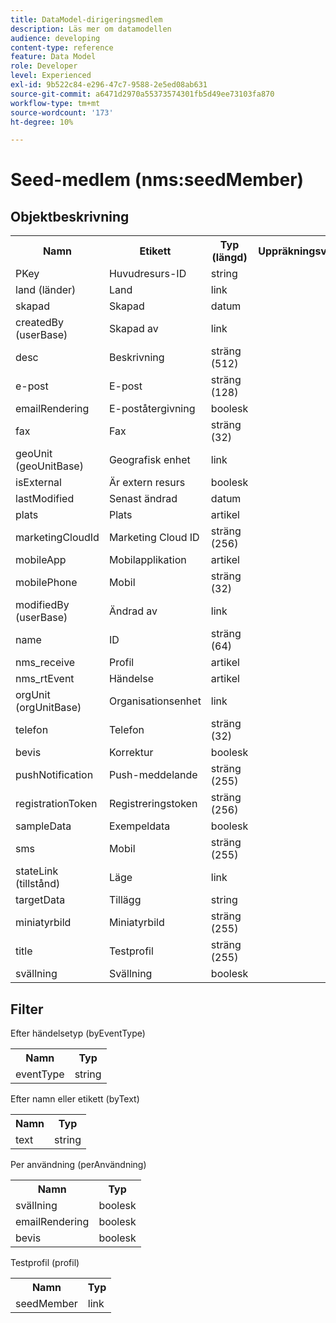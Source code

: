 ```yaml
---
title: DataModel-dirigeringsmedlem
description: Läs mer om datamodellen
audience: developing
content-type: reference
feature: Data Model
role: Developer
level: Experienced
exl-id: 9b522c84-e296-47c7-9588-2e5ed08ab631
source-git-commit: a6471d2970a55373574301fb5d49ee73103fa870
workflow-type: tm+mt
source-wordcount: '173'
ht-degree: 10%

---
```


# Seed-medlem (nms:seedMember)

## Objektbeskrivning

<table>
               <tr>
                  <th>Namn</th>
                  <th>Etikett</th>
                  <th>Typ (längd)</th>
                  <th>Uppräkningsvärden</th>
               </tr>
               <tr>
                  <td>PKey</td>
                  <td>Huvudresurs-ID</td>
                  <td>string </td>
                  <td> </td>
               </tr>
               <tr>
                  <td>land (länder)</td>
                  <td>Land</td>
                  <td>link </td>
                  <td> </td>
               </tr>
               <tr>
                  <td>skapad</td>
                  <td>Skapad</td>
                  <td>datum </td>
                  <td> </td>
               </tr>
               <tr>
                  <td>createdBy (userBase)</td>
                  <td>Skapad av</td>
                  <td>link </td>
                  <td> </td>
               </tr>
               <tr>
                  <td>desc</td>
                  <td>Beskrivning</td>
                  <td>sträng (512)</td>
                  <td> </td>
               </tr>
               <tr>
                  <td>e-post</td>
                  <td>E-post</td>
                  <td>sträng (128)</td>
                  <td> </td>
               </tr>
               <tr>
                  <td>emailRendering</td>
                  <td>E-poståtergivning</td>
                  <td>boolesk </td>
                  <td> </td>
               </tr>
               <tr>
                  <td>fax</td>
                  <td>Fax</td>
                  <td>sträng (32)</td>
                  <td> </td>
               </tr>
               <tr>
                  <td>geoUnit (geoUnitBase)</td>
                  <td>Geografisk enhet</td>
                  <td>link </td>
                  <td> </td>
               </tr>
               <tr>
                  <td>isExternal</td>
                  <td>Är extern resurs</td>
                  <td>boolesk </td>
                  <td> </td>
               </tr>
               <tr>
                  <td>lastModified</td>
                  <td>Senast ändrad</td>
                  <td>datum </td>
                  <td> </td>
               </tr>
               <tr>
                  <td>plats</td>
                  <td>Plats</td>
                  <td>artikel </td>
                  <td> </td>
               </tr>
               <tr>
                  <td>marketingCloudId</td>
                  <td>Marketing Cloud ID</td>
                  <td>sträng (256)</td>
                  <td> </td>
               </tr>
               <tr>
                  <td>mobileApp</td>
                  <td>Mobilapplikation</td>
                  <td>artikel </td>
                  <td> </td>
               </tr>
               <tr>
                  <td>mobilePhone</td>
                  <td>Mobil</td>
                  <td>sträng (32)</td>
                  <td> </td>
               </tr>
               <tr>
                  <td>modifiedBy (userBase)</td>
                  <td>Ändrad av</td>
                  <td>link </td>
                  <td> </td>
               </tr>
               <tr>
                  <td>name</td>
                  <td>ID</td>
                  <td>sträng (64)</td>
                  <td> </td>
               </tr>
               <tr>
                  <td>nms_receive</td>
                  <td>Profil</td>
                  <td>artikel </td>
                  <td> </td>
               </tr>
               <tr>
                  <td>nms_rtEvent</td>
                  <td>Händelse</td>
                  <td>artikel </td>
                  <td> </td>
               </tr>
               <tr>
                  <td>orgUnit (orgUnitBase)</td>
                  <td>Organisationsenhet</td>
                  <td>link </td>
                  <td> </td>
               </tr>
               <tr>
                  <td>telefon</td>
                  <td>Telefon</td>
                  <td>sträng (32)</td>
                  <td> </td>
               </tr>
               <tr>
                  <td>bevis</td>
                  <td>Korrektur</td>
                  <td>boolesk </td>
                  <td> </td>
               </tr>
               <tr>
                  <td>pushNotification</td>
                  <td>Push-meddelande</td>
                  <td>sträng (255)</td>
                  <td> </td>
               </tr>
               <tr>
                  <td>registrationToken</td>
                  <td>Registreringstoken</td>
                  <td>sträng (256)</td>
                  <td> </td>
               </tr>
               <tr>
                  <td>sampleData</td>
                  <td>Exempeldata</td>
                  <td>boolesk </td>
                  <td> </td>
               </tr>
               <tr>
                  <td>sms</td>
                  <td>Mobil</td>
                  <td>sträng (255)</td>
                  <td> </td>
               </tr>
               <tr>
                  <td>stateLink (tillstånd)</td>
                  <td>Läge</td>
                  <td>link </td>
                  <td> </td>
               </tr>
               <tr>
                  <td>targetData</td>
                  <td>Tillägg</td>
                  <td>string </td>
                  <td> </td>
               </tr>
               <tr>
                  <td>miniatyrbild</td>
                  <td>Miniatyrbild</td>
                  <td>sträng (255)</td>
                  <td> </td>
               </tr>
               <tr>
                  <td>title</td>
                  <td>Testprofil</td>
                  <td>sträng (255)</td>
                  <td> </td>
               </tr>
               <tr>
                  <td>svällning</td>
                  <td>Svällning</td>
                  <td>boolesk </td>
                  <td> </td>
               </tr>
            </table>

## Filter

Efter händelsetyp (byEventType)

<table>
        <tr>
        <th>Namn</th>
        <th>Typ</th>
        </tr>
        <tr>
        <td>eventType</td>
        <td>string</td>
        </tr>
    </table>

Efter namn eller etikett (byText)

<table>
        <tr>
        <th>Namn</th>
        <th>Typ</th>
        </tr>
        <tr>
        <td>text</td>
        <td>string</td>
        </tr>
    </table>

Per användning (perAnvändning)

<table>
        <tr>
        <th>Namn</th>
        <th>Typ</th>
        </tr>
        <tr>
        <td>svällning</td>
        <td>boolesk</td>
        </tr>
        <tr>
        <td>emailRendering</td>
        <td>boolesk</td>
        </tr>
        <tr>
        <td>bevis</td>
        <td>boolesk</td>
        </tr>
    </table>

Testprofil (profil)

<table>
    <tr>
    <th>Namn</th>
    <th>Typ</th>
    </tr>
    <tr>
    <td>seedMember</td>
    <td>link</td>
    </tr>
</table>
